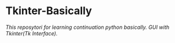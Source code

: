 # Tkinter-Basically
*This reposytori for learning continuation python basically. GUI with Tkinter(Tk Interface).*
